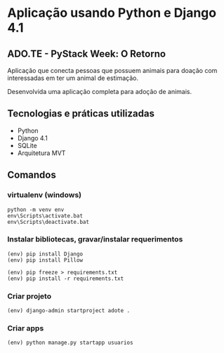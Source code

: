 # Aplicação usando Python e Django 4.1

## ADO.TE - PyStack Week: O Retorno

Aplicação que conecta pessoas que possuem animais para doação com interessadas em ter um animal de estimação.

Desenvolvida uma aplicação completa para adoção de animais.

## Tecnologias e práticas utilizadas
- Python
- Django 4.1
- SQLite
- Arquitetura MVT

## Comandos

### virtualenv (windows)
```
python -m venv env
env\Scripts\activate.bat
env\Scripts\deactivate.bat
```

### Instalar bibliotecas, gravar/instalar requerimentos
```
(env) pip install Django
(env) pip install Pillow

(env) pip freeze > requirements.txt
(env) pip install -r requirements.txt
```

### Criar projeto
```
(env) django-admin startproject adote .
```
### Criar apps
```
(env) python manage.py startapp usuarios
```